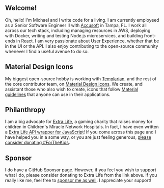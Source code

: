 ## Welcome!
Oh, hello! I'm Michael and I write code for a living. I am currently employeed as a Senior Software Engineer II with [Accusoft](https://www.accusoft.com) in Tampa, FL. I work all across our tech stack, including managing resources in AWS, deploying with Docker, writing and testing Node.js microservices, and building front-ends in React. I am very passionate about User Experience, whether that be in the UI or the API. I also enjoy contributing to the open-source community whenever I find a useful avenue to do so.

## Material Design Icons
My biggest open-source hobby is working with [Templarian](https://github.com/Templarian), and the rest of the core contributor team, on [Material Design Icons](https://www.materialdesignicons.com). We create, and assistant those who also wish to create, icons that follow [Material guidelines](https://material.io/design/iconography/system-icons.html#design-principles) that anyone can use in their applications.

## Philanthropy
I am a big advocate for [Extra Life](https://www.extra-life.org/participant/goyney), a gaming charity that raises money for children in Children's Miracle Network Hospitals. In fact, I have even written a [Extra Life API wrapper for JavaScript](https://github.com/goyney/extra-life)! If you come across this page and I have helped you in a some way, or you are just feeling generous, [please consider donating #ForTheKids](https://www.extra-life.org/participant/goyney).

## Sponsor
I do have a GitHub Sponsor page. However, if you feel you wish to support what I do, please consider donating to Extra Life from the link above. If you really like me, feel free to [sponsor me as well](https://github.com/sponsors/goyney). I appreciate your support!

